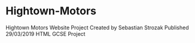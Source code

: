 # Hightown-Motors
Hightown Motors Website Project
Created by Sebastian Strozak
Published 29/03/2019
HTML GCSE Project

